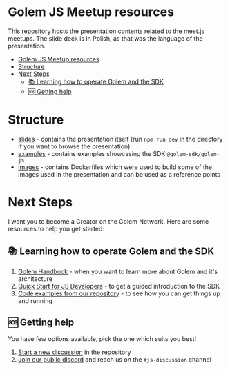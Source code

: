 # Golem JS Meetup resources

This repository hosts the presentation contents related to the meet.js meetups. The slide deck is in Polish, as that was the language of the presentation.

<!-- TOC -->
* [Golem JS Meetup resources](#golem-js-meetup-resources)
* [Structure](#structure)
* [Next Steps](#next-steps)
  * [📚 Learning how to operate Golem and the SDK](#-learning-how-to-operate-golem-and-the-sdk)
  * [🆘 Getting help](#-getting-help)
<!-- TOC -->

# Structure

* [slides](slides) - contains the presentation itself (run `npm run dev` in the directory if you want to browse the presentation)
* [examples](examples) - contains examples showcasing the SDK `@golem-sdk/golem-js`
* [images](images) - contains Dockerfiles which were used to build some of the images used in the presentation and can be used as a reference points

# Next Steps

I want you to become a Creator on the Golem Network. Here are some resources to help you get started:

## 📚 Learning how to operate Golem and the SDK

1. [Golem Handbook](https://handbook.golem.network/) - when you want to learn more about Golem and it's architecture
2. [Quick Start for JS Developers](https://docs.golem.network/creators/javascript/quickstart/) - to get a guided introduction to the SDK
3. [Code examples from our repository](https://github.com/golemfactory/golem-js/tree/master/examples) - to see how you can get things up and running

## 🆘 Getting help

You have few options available, pick the one which suits you best!

1. [Start a new discussion](https://github.com/golemfactory/golem-js/discussions) in the repository
2. [Join our public discord](https://chat.golem.network/) and reach us on the `#js-discussion` channel